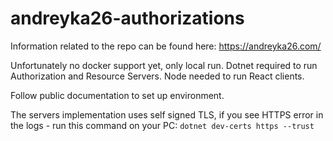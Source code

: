 # andreyka26-authorizations

Information related to the repo can be found here: https://andreyka26.com/

Unfortunately no docker support yet, only local run. Dotnet required to run Authorization and Resource Servers.
Node needed to run React clients.

Follow public documentation to set up environment.

The servers implementation uses self signed TLS, if you see HTTPS error in the logs - run this command on your PC: `dotnet dev-certs https --trust`


